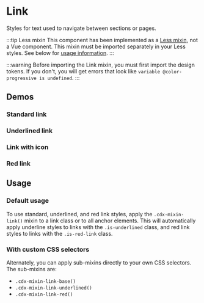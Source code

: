 <script setup>
// Note that this file is temporarily located here so we can quickly get a page up documenting the
// link mixin. It will be moved to a more permanent location once we determine a final documentation
// structure for component mixins.
import { CdxIcon } from '@wikimedia/codex';
import { cdxIconLink, cdxIconLinkExternal } from '@wikimedia/codex-icons';
</script>

# Link

Styles for text used to navigate between sections or pages.

:::tip Less mixin
This component has been implemented as a [Less mixin](https://lesscss.org/features/#mixins-feature),
not a Vue component. This mixin must be imported separately in your Less styles. See below for
[usage information](#usage).
:::

:::warning
Before importing the Link mixin, you must first import the design tokens. If you don't, you
will get errors that look like `variable @color-progressive is undefined`.
:::

## Demos

### Standard link

<cdx-demo-wrapper :allow-link-styles="true">
<template v-slot:demo>
<p>Lorem ipsum <a class="cdx-docs-link" href="https://example.com">dolor sic</a> amet.</p>
</template>

<template v-slot:code>

```vue
<template>
	<p>Lorem ipsum <a class="cdx-docs-link" href="https://example.com">dolor sic</a> amet.</p>
</template>

<style lang="less">
// Note: you must import the design tokens before importing the link mixin
@import ( reference ) '@wikimedia/codex-design-tokens/theme-wikimedia-ui.less';
@import ( reference ) '@wikimedia/codex/mixins/link.less';

.cdx-docs-link {
	.cdx-mixin-link();
}
</style>
```

</template>
</cdx-demo-wrapper>

### Underlined link

<cdx-demo-wrapper :allow-link-styles="true">
<template v-slot:demo>
<p>Lorem ipsum <a class="cdx-docs-link is-underlined" href="#">dolor sic</a> amet.</p>
</template>

<template v-slot:code>

```vue
<template>
	<p>Lorem ipsum <a class="cdx-docs-link is-underlined" href="#">dolor sic</a> amet.</p>
</template>

<style lang="less">
// Note: you must import the design tokens before importing the link mixin
@import ( reference ) '@wikimedia/codex-design-tokens/theme-wikimedia-ui.less';
@import ( reference ) '@wikimedia/codex/mixins/link.less';

.cdx-docs-link {
	.cdx-mixin-link();
}
</style>
```

</template>
</cdx-demo-wrapper>

### Link with icon

<cdx-demo-wrapper :allow-link-styles="true">
<template v-slot:demo>
<p>Lorem ipsum <a class="cdx-docs-link is-underlined" href="#">dolor sic<cdx-icon :icon="cdxIconLinkExternal" /></a> amet.</p>
</template>

<template v-slot:code>

```vue
<template>
	<p>Lorem ipsum <a class="cdx-docs-link is-underlined" href="#">dolor sic<cdx-icon :icon="cdxIconLinkExternal" /></a> amet.</p>
</template>

<style lang="less">
// Note: you must import the design tokens before importing the link mixin
@import ( reference ) '@wikimedia/codex-design-tokens/theme-wikimedia-ui.less';
@import ( reference ) '@wikimedia/codex/mixins/link.less';

.cdx-docs-link {
	.cdx-mixin-link();

	// stylelint-disable-next-line selector-class-pattern
	.cdx-icon {
		color: inherit;
	}
}
</style>
```

</template>
</cdx-demo-wrapper>

### Red link

<cdx-demo-wrapper :allow-link-styles="true">
<template v-slot:demo>
<p>Lorem ipsum <a class="cdx-docs-link is-red-link" href="#">dolor sic</a> amet.</p>
</template>

<template v-slot:code>

```vue
<template>
	<p>Lorem ipsum <a class="cdx-docs-link is-red-link" href="#">dolor sic</a> amet.</p>
</template>

<style lang="less">
// Note: you must import the design tokens before importing the link mixin
@import ( reference ) '@wikimedia/codex-design-tokens/theme-wikimedia-ui.less';
@import ( reference ) '@wikimedia/codex/mixins/link.less';

.cdx-docs-link {
	.cdx-mixin-link();
}
</style>
```

</template>
</cdx-demo-wrapper>

## Usage

### Default usage

To use standard, underlined, and red link styles, apply the `.cdx-mixin-link()` mixin to a link
class or to all anchor elements. This will automatically apply underline styles to links with the
`.is-underlined` class, and red link styles to links with the `.is-red-link` class.

<cdx-demo-wrapper :allow-link-styles="true">
<template v-slot:demo>
<p>Lorem ipsum <a class="cdx-docs-link" href="#">dolor sic</a> amet.</p>
<p>Lorem ipsum <a class="cdx-docs-link is-underlined" href="#">dolor sic</a> amet.</p>
<p>Lorem ipsum <a class="cdx-docs-link is-red-link" href="#">dolor sic</a> amet.</p>
</template>

<template v-slot:code>

```vue
<template>
	<p>Lorem ipsum <a class="cdx-docs-link" href="#">dolor sic</a> amet.</p>
	<p>Lorem ipsum <a class="cdx-docs-link is-underlined" href="#">dolor sic</a> amet.</p>
	<p>Lorem ipsum <a class="cdx-docs-link is-red-link" href="#">dolor sic</a> amet.<p>
</template>

<style lang="less">
// Note: you must import the design tokens before importing the link mixin
@import ( reference ) '@wikimedia/codex-design-tokens/theme-wikimedia-ui.less';
@import ( reference ) '@wikimedia/codex/mixins/link.less';

.cdx-docs-link {
	.cdx-mixin-link();
}
</style>
```

</template>
</cdx-demo-wrapper>

### With custom CSS selectors

Alternately, you can apply sub-mixins directly to your own CSS selectors. The sub-mixins are:
- `.cdx-mixin-link-base()`
- `.cdx-mixin-link-underlined()`
- `.cdx-mixin-link-red()`

<cdx-demo-wrapper :allow-link-styles="true">
<template v-slot:demo>
<div class="cdx-docs-link-wrapper">
<p>Lorem ipsum <a href="#">dolor sic</a> amet.</p>
<p>Lorem ipsum <a class="cdx-docs-link-with-underline" href="#">dolor sic</a> amet.</p>
<p>Lorem ipsum <a class="cdx-docs-red-link" href="#">dolor sic</a> amet.</p>
</div>
</template>

<template v-slot:code>

```vue
<template>
	<div class="cdx-docs-link-wrapper">
		<p>Lorem ipsum <a href="#">dolor sic</a> amet.</p>
		<p>Lorem ipsum <a class="cdx-docs-link-with-underline" href="#">dolor sic</a> amet.</p>
		<p>Lorem ipsum <a class="cdx-docs-red-link" href="#">dolor sic</a> amet.</p>
	</div>
</template>

<style lang="less">
// Note: you must import the design tokens before importing the link mixin
@import ( reference ) '@wikimedia/codex-design-tokens/theme-wikimedia-ui.less';
@import ( reference ) '@wikimedia/codex/mixins/link.less';

.cdx-docs-link-wrapper {
	a {
		.cdx-mixin-link-base();
	}

	.cdx-docs-link-with-underline {
		.cdx-mixin-link-underlined();
	}

	.cdx-docs-red-link {
		.cdx-mixin-link-red();
	}
}
</style>
```

</template>
</cdx-demo-wrapper>

<style lang="less" scoped>
@import ( reference ) '@wikimedia/codex-design-tokens/theme-wikimedia-ui.less';
@import ( reference ) '@wikimedia/codex/mixins/link.less';

.cdx-docs-link {
	.cdx-mixin-link();

	// stylelint-disable-next-line selector-class-pattern
	.cdx-icon {
		color: inherit;
	}
}

.cdx-docs-link-wrapper {
	a {
		.cdx-mixin-link-base();
	}

	.cdx-docs-link-with-underline {
		.cdx-mixin-link-underlined();
	}

	.cdx-docs-red-link {
		.cdx-mixin-link-red();
	}
}
</style>